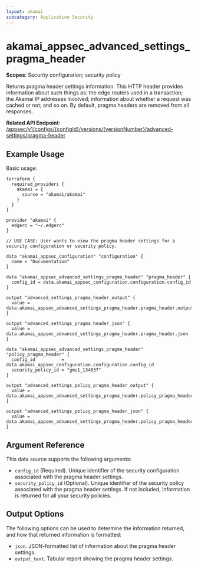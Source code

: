 ```yaml
---
layout: akamai
subcategory: Application Security
---
```


# akamai_appsec_advanced_settings_pragma_header

**Scopes**: Security configuration; security policy

Returns pragma header settings information. This HTTP header provides information about such things as: the edge routers used in a transaction; the Akamai IP addresses involved; information about whether a request was cached or not; and so on. By default, pragma headers are removed from all responses.

**Related API Endpoint**: [/appsec/v1/configs/{configId}/versions/{versionNumber}/advanced-settings/pragma-header](https://techdocs.akamai.com/application-security/reference/get-advanced-settings-pragma-header)

## Example Usage

Basic usage:

```
terraform {
  required_providers {
    akamai = {
      source = "akamai/akamai"
    }
  }
}

provider "akamai" {
  edgerc = "~/.edgerc"
}

// USE CASE: User wants to view the pragma header settings for a security configuration or security policy.

data "akamai_appsec_configuration" "configuration" {
  name = "Documentation"
}

data "akamai_appsec_advanced_settings_pragma_header" "pragma_header" {
  config_id = data.akamai_appsec_configuration.configuration.config_id
}

output "advanced_settings_pragma_header_output" {
  value = data.akamai_appsec_advanced_settings_pragma_header.pragma_header.output_text
}

output "advanced_settings_pragma_header_json" {
  value = data.akamai_appsec_advanced_settings_pragma_header.pragma_header.json
}

data "akamai_appsec_advanced_settings_pragma_header" "policy_pragma_header" {
  config_id          = data.akamai_appsec_configuration.configuration.config_id
  security_policy_id = "gms1_134637"
}

output "advanced_settings_policy_pragma_header_output" {
  value = data.akamai_appsec_advanced_settings_pragma_header.policy_pragma_header.output_text
}

output "advanced_settings_policy_pragma_header_json" {
  value = data.akamai_appsec_advanced_settings_pragma_header.policy_pragma_header.json
}
```

## Argument Reference

This data source supports the following arguments:

- `config_id` (Required). Unique identifier of the security configuration associated with the pragma header settings.
- `security_policy_id` (Optional). Unique identifier of the security policy associated with the pragma header settings. If not included, information is returned for all your security policies.

## Output Options

The following options can be used to determine the information returned, and how that returned information is formatted:

- `json`. JSON-formatted list of information about the pragma header settings.
- `output_text`. Tabular report showing the pragma header settings.